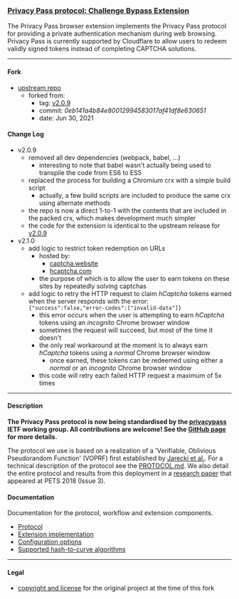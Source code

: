 ### [Privacy Pass protocol: Challenge Bypass Extension](https://github.com/warren-bank/fork-crx-PrivacyPass-challenge-bypass/tree/v2-javascript)

The Privacy Pass browser extension implements the Privacy Pass protocol for providing a private authentication mechanism during web browsing.
Privacy Pass is currently supported by Cloudflare to allow users to redeem validly signed tokens instead of completing CAPTCHA solutions.

- - - -

#### Fork

* [upstream repo](https://github.com/privacypass/challenge-bypass-extension)
  - forked from:
    * tag: [v2.0.9](https://github.com/privacypass/challenge-bypass-extension/releases/tag/v2.0.9)
    * commit: _0eb141a4b84e80012994583017af41df8e630651_
    * date: Jun 30, 2021

#### Change Log

* v2.0.9
  - removed all dev dependencies (webpack, babel, ...)
    * interesting to note that babel wasn't actually being used to transpile the code from ES6 to ES5
  - replaced the process for building a Chromium crx with a simple build script
    * actually, a few build scripts are included to produce the same crx using alternate methods
  - the repo is now a direct 1-to-1 with the contents that are included in the packed crx, which makes development much simpler
  - the code for the extension is identical to the upstream release for [v2.0.9](https://github.com/privacypass/challenge-bypass-extension/releases/tag/v2.0.9)
* v2.1.0
  - add logic to restrict token redemption on URLs
    * hosted by:
      - [captcha.website](https://captcha.website/)
      - [hcaptcha.com](https://www.hcaptcha.com/privacy-pass)
    * the purpose of which is to allow the user to earn tokens on these sites by repeatedly solving captchas
  - add logic to retry the HTTP request to claim _hCaptcha_ tokens earned when the server responds with the error:<br>`{"success":false,"error-codes":["invalid-data"]}`
    * this error occurs when the user is attempting to earn _hCaptcha_ tokens using an _incognito_ Chrome browser window
    * sometimes the request will succeed, but most of the time it doesn't
    * the only real workaround at the moment is to always earn _hCaptcha_ tokens using a _normal_ Chrome browser window
      - once earned, these tokens can be redeemed using either a _normal_ or an _incognito_ Chrome browser window
    * this code will retry each failed HTTP request a maximum of 5x times

- - - -

#### Description

**The Privacy Pass protocol is now being standardised by the [privacypass](https://datatracker.ietf.org/wg/privacypass/about/) IETF working group.
All contributions are welcome! See the [GitHub page](https://github.com/ietf-wg-privacypass) for more details.**

The protocol we use is based on a realization of a 'Verifiable, Oblivious Pseudorandom Function' (VOPRF) first established by [Jarecki et al.](https://eprint.iacr.org/2014/650.pdf).
For a technical description of the protocol see the [PROTOCOL.md](https://github.com/privacypass/challenge-bypass-extension/blob/v2.0.9/docs/PROTOCOL.md).
We also detail the entire protocol and results from this deployment in a [research paper](https://content.sciendo.com/view/journals/popets/2018/3/article-p164.xml) that appeared at PETS 2018 (Issue 3).

#### Documentation

Documentation for the protocol, workflow and extension components.

* [Protocol](https://github.com/privacypass/challenge-bypass-extension/blob/v2.0.9/docs/PROTOCOL.md)
* [Extension implementation](https://github.com/privacypass/challenge-bypass-extension/blob/v2.0.9/docs/EXT_PROTOCOL_IMPL.md)
* [Configuration options](https://github.com/privacypass/challenge-bypass-extension/blob/v2.0.9/docs/CONFIG.md)
* [Supported hash-to-curve algorithms](https://github.com/privacypass/challenge-bypass-extension/blob/v2.0.9/docs/HASH_TO_CURVE.md)

- - - -

#### Legal

* [copyright and license](https://github.com/privacypass/challenge-bypass-extension/blob/v2.0.9/LICENSE) for the original project at the time of this fork
